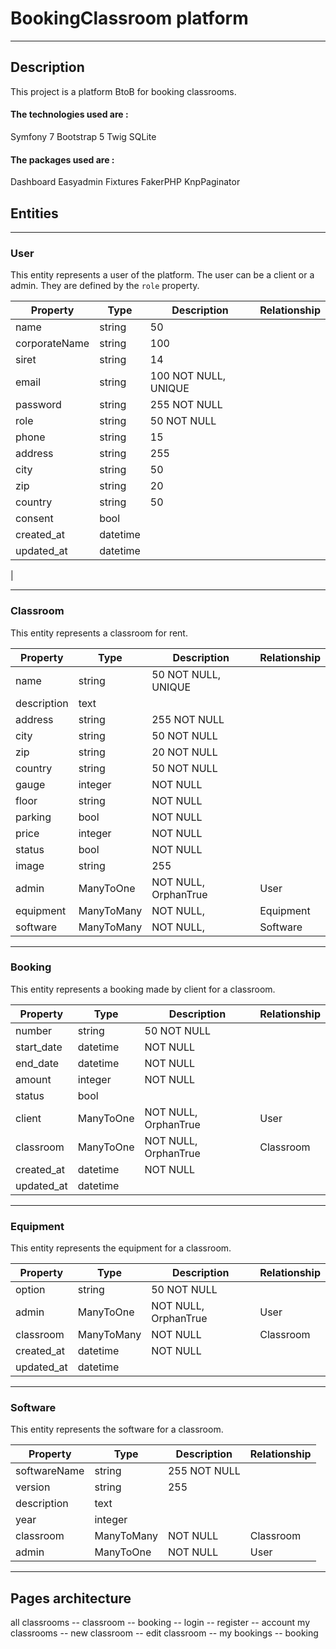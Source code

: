 # BookingClassroom platform
---

## Description


This project is a platform BtoB for booking classrooms.

#### The technologies used are :

Symfony 7
Bootstrap 5
Twig
SQLite

#### The packages used are : 

Dashboard Easyadmin
Fixtures FakerPHP
KnpPaginator


## Entities
---

### User

This entity represents a user of the platform. The user can be a client or a admin. They are defined by the ```role``` property.

| Property       | Type      | Description          | Relationship |
|----------------|-----------|----------------------|--------------|
| name           | string    | 50                   |              |
| corporateName  | string    | 100                  |              | 
| siret          | string    | 14                   |              |
| email          | string    | 100 NOT NULL, UNIQUE |              | 
| password       | string    | 255 NOT NULL         |              | 
| role           | string    | 50 NOT NULL          |              |
| phone          | string    | 15                   |              |
| address        | string    | 255                  |              |
| city           | string    | 50                   |              |
| zip            | string    | 20                   |              |
| country        | string    | 50                   |              |
| consent        | bool      |                      |              |
| created_at     | datetime  |                      |              |
| updated_at     | datetime  |                      |              |
| 

---

### Classroom

This entity represents a classroom for rent.

| Property    | Type       | Description          | Relationship |
|-------------|------------|----------------------|--------------|
| name        | string     | 50 NOT NULL, UNIQUE  |              | 
| description | text       |                      |              | 
| address     | string     | 255 NOT NULL         |              |
| city        | string     | 50 NOT NULL          |              |
| zip         | string     | 20 NOT NULL          |              |
| country     | string     | 50 NOT NULL          |              |
| gauge       | integer    | NOT NULL             |              |
| floor        | string     | NOT NULL             |              |
| parking     | bool       | NOT NULL             |              |
| price       | integer    | NOT NULL             |              | 
| status      | bool       | NOT NULL             |              |
| image       | string     | 255                  |              |
| admin       | ManyToOne  | NOT NULL, OrphanTrue | User         |
| equipment   | ManyToMany | NOT NULL,            | Equipment    |
| software    | ManyToMany | NOT NULL,            | Software     |

---

### Booking

This entity represents a booking made by client for a classroom.

| Property   | Type      | Description          | Relationship |
|------------|-----------|----------------------|--------------|
| number     | string    | 50 NOT NULL          |              | 
| start_date | datetime  | NOT NULL             |              | 
| end_date   | datetime  | NOT NULL             |              | 
| amount     | integer   | NOT NULL             |              |
| status     | bool      |                      |              | 
| client     | ManyToOne | NOT NULL, OrphanTrue | User         | 
| classroom  | ManyToOne | NOT NULL, OrphanTrue | Classroom    |
| created_at | datetime  | NOT NULL             |              | 
| updated_at | datetime  |                      |              |

---

### Equipment

This entity represents the equipment for a classroom.

| Property   | Type       | Description          | Relationship |
|------------|------------|----------------------|--------------|
| option     | string     | 50 NOT NULL          |              | 
| admin      | ManyToOne  | NOT NULL, OrphanTrue | User         |
| classroom  | ManyToMany | NOT NULL             | Classroom    | 
| created_at | datetime   | NOT NULL             |              |
| updated_at | datetime   |                      |              |

---

### Software

This entity represents the software for a classroom.

| Property     | Type      | Description  | Relationship |
|--------------|-----------|--------------|--------------|
| softwareName | string    | 255 NOT NULL |              | 
| version      | string    | 255          |              |
| description  | text      |              |              | 
| year         | integer   |              |              |
| classroom    | ManyToMany| NOT NULL     | Classroom    |
| admin        | ManyToOne | NOT NULL     | User         |

---


## Pages architecture

all classrooms -- classroom -- booking -- login -- register -- account
my classrooms -- new classroom -- edit classroom -- my bookings -- booking